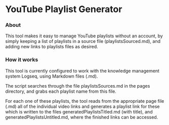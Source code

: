 # YouTube Playlist Generator

### About
This tool makes it easy to manage YouTube playlists without an account, by simply keeping a list of playlists in a source file (playlistsSourced.md),
and adding new links to playlists files as desired.

### How it works
This tool is currently configured to work with the knowledge management system Logseq, using Markdown files (.md).

The script searches through the file playlistsSources.md in the pages directory, and grabs each playlist name from this file.

For each one of these playlists, the tool reads from the appropriate page file (.md) all of the individual video links
and generates a playlist link for these which is written to the files generatedPlaylistsTitled.md (with title),
and generatedPlaylistsUntitled.md, where the finished links can be accessed.
